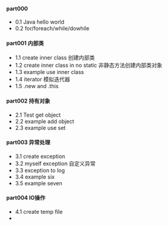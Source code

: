 #### part000 
- 0.1 Java hello world
- 0.2 for/foreach/while/dowhile
#### part001 内部类
- 1.1 create inner class  创建内部类
- 1.2 create inner class in no static  非静态方法创建内部类对象
- 1.3 example use inner class 
- 1.4 iterator 模拟迭代器
- 1.5 .new and .this
#### part002 持有对象
- 2.1 Test get object 
- 2.2 example add object
- 2.3 example use set
#### part003 异常处理
- 3.1 create exception
- 3.2 myself exception 自定义异常
- 3.3 exception to log 
- 3.4 example six
- 3.5 example seven 
#### part004 IO操作
- 4.1 create temp file 
- 
